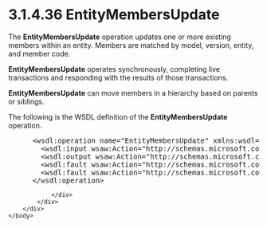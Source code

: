 <html dir="LTR" xmlns:mshelp="http://msdn.microsoft.com/mshelp" xmlns:ddue="http://ddue.schemas.microsoft.com/authoring/2003/5" xmlns:xlink="http://www.w3.org/1999/xlink" xmlns:tool="http://www.microsoft.com/tooltip">
    <head>
        <meta http-equiv="Content-Type" content="text/html; CHARSET=utf-8"></meta>
        <meta name="save" content="history"></meta>
        <title>3.1.4.36 EntityMembersUpdate</title>
        <xml>
            <mshelp:toctitle title="3.1.4.36 EntityMembersUpdate"></mshelp:toctitle>
            <mshelp:rltitle title="[MS-SSMDSWS-15]: EntityMembersUpdate"></mshelp:rltitle>
            <mshelp:keyword index="A" term="346c4f7f-a82b-40f2-8b0c-c80af7fcf0c1"></mshelp:keyword>
            <mshelp:attr name="DCSext.ContentType" value="open specification"></mshelp:attr>
            <mshelp:attr name="AssetID" value="346c4f7f-a82b-40f2-8b0c-c80af7fcf0c1"></mshelp:attr>
            <mshelp:attr name="TopicType" value="kbRef"></mshelp:attr>
            <mshelp:attr name="DCSext.Title" value="[MS-SSMDSWS-15]: EntityMembersUpdate" />
        </xml>
    </head>
    <body>
        <div id="header">
            <h1 class="heading">3.1.4.36 EntityMembersUpdate</h1>
        </div>
        <div id="mainSection">
            <div id="mainBody">
                <div id="allHistory" class="saveHistory"></div>
                <div id="sectionSection0" class="section" name="collapseableSection">
                    

<p>The <b>EntityMembersUpdate</b> operation updates one or more
existing members within an entity. Members are matched by model, version,
entity, and member code.</p>

<p><b>EntityMembersUpdate</b> operates synchronously,
completing live transactions and responding with the results of those
transactions.</p>

<p><b>EntityMembersUpdate</b> can move members in a hierarchy
based on parents or siblings. </p>

<p>The following is the WSDL definition of the <b>EntityMembersUpdate</b>
operation.</p>

<dl>
<dd>
<div><pre> &lt;wsdl:operation name=&quot;EntityMembersUpdate&quot; xmlns:wsdl=&quot;http://schemas.xmlsoap.org/wsdl/&quot;&gt;
   &lt;wsdl:input wsaw:Action=&quot;http://schemas.microsoft.com/sqlserver/masterdataservices/2009/09/IService/EntityMembersUpdate&quot; name=&quot;EntityMembersUpdateRequest&quot; message=&quot;tns:EntityMembersUpdateRequest&quot; xmlns:wsaw=&quot;http://www.w3.org/2006/05/addressing/wsdl&quot; /&gt;
   &lt;wsdl:output wsaw:Action=&quot;http://schemas.microsoft.com/sqlserver/masterdataservices/2009/09/IService/EntityMembersUpdateResponse&quot; name=&quot;EntityMembersUpdateResponse&quot; message=&quot;tns:EntityMembersUpdateResponse&quot; xmlns:wsaw=&quot;http://www.w3.org/2006/05/addressing/wsdl&quot; /&gt;
   &lt;wsdl:fault wsaw:Action=&quot;http://schemas.microsoft.com/sqlserver/masterdataservices/2009/09/IService/EntityMembersUpdateSkuNotSupportedMessageFault&quot; name=&quot;SkuNotSupportedMessageFault&quot; message=&quot;tns:IService_EntityMembersUpdate_SkuNotSupportedMessageFault_FaultMessage&quot; xmlns:wsaw=&quot;http://www.w3.org/2006/05/addressing/wsdl&quot; /&gt;
   &lt;wsdl:fault wsaw:Action=&quot;http://schemas.microsoft.com/sqlserver/masterdataservices/2009/09/IService/EntityMembersUpdateEditionExpiredMessageFault&quot; name=&quot;EditionExpiredMessageFault&quot; message=&quot;tns:IService_EntityMembersUpdate_EditionExpiredMessageFault_FaultMessage&quot; xmlns:wsaw=&quot;http://www.w3.org/2006/05/addressing/wsdl&quot; /&gt;
 &lt;/wsdl:operation&gt;
</pre></div>
</dd></dl>


                </div>
            </div>
        </div>
    </body>
</html>